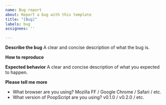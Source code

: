```yaml
---
name: Bug report
about: Report a bug with this template
title: "[Bug]"
labels: bug
assignees: ''

---
```


**Describe the bug**
A clear and concise description of what the bug is.

**How to reproduce**

**Expected behavior**
A clear and concise description of what you expected to happen.

**Please tell me more**
 - What browser are you using? Mozilla FF / Google Chrome / Safari / etc.
 - What version of PoopScript are you using? v0.1.0 / v0.2.0 / etc.

